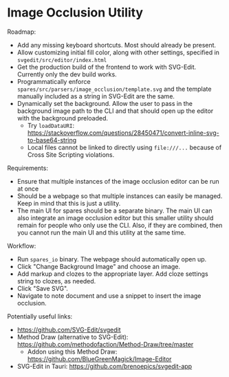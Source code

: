 # Image Occlusion Utility

Roadmap:
- Add any missing keyboard shortcuts. Most should already be present.
- Allow customizing initial fill color, along with other settings, specified in `svgedit/src/editor/index.html`
- Get the production build of the frontend to work with SVG-Edit. Currently only the dev build works.
- Programmatically enforce `spares/src/parsers/image_occlusion/template.svg` and the template manually included as a string in SVG-Edit are the same.
- Dynamically set the background. Allow the user to pass in the background image path to the CLI and that should open up the editor with the background preloaded.
  - Try `loadDataURI`: https://stackoverflow.com/questions/28450471/convert-inline-svg-to-base64-string
  - Local files cannot be linked to directly using `file:///...` because of Cross Site Scripting violations.

Requirements:
- Ensure that multiple instances of the image occlusion editor can be run at once
- Should be a webpage so that multiple instances can easily be managed. Keep in mind that this is just a utility.
- The main UI for spares should be a separate binary. The main UI can also integrate an image occlusion editor but this smaller utility should remain for people who only use the CLI. Also, if they are combined, then you cannot run the main UI and this utility at the same time.

Workflow:
- Run `spares_io` binary. The webpage should automatically open up.
- Click "Change Background Image" and choose an image.
- Add markup and clozes to the appropriate layer. Add cloze settings string to clozes, as needed.
- Click "Save SVG".
- Navigate to note document and use a snippet to insert the image occlusion.

Potentially useful links:
- <https://github.com/SVG-Edit/svgedit>
- Method Draw (alternative to SVG-Edit): <https://github.com/methodofaction/Method-Draw/tree/master>
  - Addon using this Method Draw: <https://github.com/BlueGreenMagick/Image-Editor>
- SVG-Edit in Tauri: <https://github.com/brenoepics/svgedit-app>

